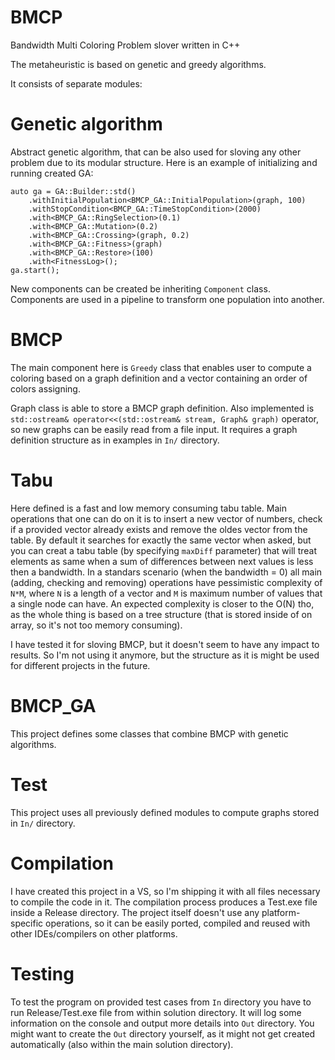 # BMCP
Bandwidth Multi Coloring Problem slover written in C++

The metaheuristic is based on genetic and greedy algorithms. 

It consists of separate modules:

# Genetic algorithm
Abstract genetic algorithm, that can be also used for sloving any other problem due to its modular structure.
Here is an example of initializing and running created GA:
```
auto ga = GA::Builder::std()
    .withInitialPopulation<BMCP_GA::InitialPopulation>(graph, 100)
    .withStopCondition<BMCP_GA::TimeStopCondition>(2000)
    .with<BMCP_GA::RingSelection>(0.1)
    .with<BMCP_GA::Mutation>(0.2)
    .with<BMCP_GA::Crossing>(graph, 0.2)
    .with<BMCP_GA::Fitness>(graph)
    .with<BMCP_GA::Restore>(100)
    .with<FitnessLog>();
ga.start();
```
New components can be created be inheriting ```Component``` class. Components are used in a pipeline to transform one population into another.

# BMCP
The main component here is ```Greedy``` class that enables user to compute a coloring based on a graph definition and a vector containing an order of colors assigning. 

Graph class is able to store a BMCP graph definition. 
Also implemented is ```std::ostream& operator<<(std::ostream& stream, Graph& graph)``` operator, so new graphs can be easily read from a file input. It requires a graph definition structure as in examples in ```In/``` directory.

# Tabu
Here defined is a fast and low memory consuming tabu table. Main operations that one can do on it is to insert a new vector of numbers, check if a provided vector already exists and remove the oldes vector from the table. By default it searches for exactly the same vector when asked, but you can creat a tabu table (by specifying ```maxDiff``` parameter) that will treat elements as same when a sum of differences between next values is less then a bandwidth.
In a standars scenario (when the bandwidth = 0) all main (adding, checking and removing) operations have pessimistic complexity of ```N*M```, where ```N``` is a length of a vector and ```M``` is maximum number of values that a single node can have. An expected complexity is closer to the O(N) tho, as the whole thing is based on a tree structure (that is stored inside of on array, so it's not too memory consuming). 

I have tested it for sloving BMCP, but it doesn't seem to have any impact to results. So I'm not using it anymore, but the structure as it is might be used for different projects in the future. 

# BMCP_GA
This project defines some classes that combine BMCP
 with genetic algorithms.

# Test
This project uses all previously defined modules to compute graphs stored in ```In/``` directory.

# Compilation
I have created this project in a VS, so I'm shipping it with all files necessary to compile the code in it. The compilation process produces a Test.exe file inside a Release directory. The project itself doesn't use any platform-specific operations, so it can be easily ported, compiled and reused with other IDEs/compilers on other platforms.

# Testing
To test the program on provided test cases from ```In``` directory you have to run Release/Test.exe file from within solution directory. It will log some information on the console and output more details into ```Out``` directory. You might want to create the ```Out``` directory yourself, as it might not get created automatically (also within the main solution directory). 
